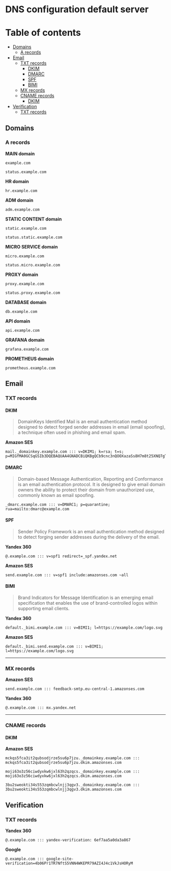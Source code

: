 # DNS configuration default server
# Table of contents
  * [Domains](#domains)
    + [A records](#a-records)
  * [Email](#email)
    + [TXT records](#txt-records)
      - [DKIM](#dkim)
      - [DMARC](#dmarc)
      - [SPF](#spf)
      - [BIMI](#bimi)
    + [MX records](#mx-records)
    + [CNAME records](#cname-records)
      - [DKIM](#dkim-1)
  * [Verification](#verification)
    + [TXT records](#txt-records-1)
## Domains
### A records
**MAIN domain**
```
example.com
```
```
status.example.com
```
**HR domain**
```
hr.example.com
```
**ADM domain**
```
adm.example.com
```
**STATIC CONTENT domain**
```
static.example.com
```
```
status.static.example.com
```
**MICRO SERVICE domain**
```
micro.example.com
```
```
status.micro.example.com
```
**PROXY domain**
```
proxy.example.com
```
```
status.proxy.example.com
```
**DATABASE domain**
```
db.example.com
```
**API domain**
```
api.example.com
```
**GRAFANA domain**
```
grafana.example.com
```
**PROMETHEUS domain**
```
prometheus.example.com
```
## Email
### TXT records
#### DKIM 
>DomainKeys Identified Mail is an email authentication method designed to detect forged sender addresses in email (email spoofing), a technique often used in phishing and email spam.

**Amazon SES**
```
mail._domainkey.example.com ::: v=DKIM1; k=rsa; t=s; p=MIGfMA0GCSqGSIb3DQEBAQUAA4GNADCBiQKBgQCb9cnc3nQOOXazaSs8H7m8t25XNQ7gT6V9/Vl50L6ptM+N9ZNtspG1+CPDuAWirQ1L6hVSE259gKqVM30FoEi7pgn5BQ9fvgUmkUDQuEiOJAA5BzitZl09eMjyesNf89Q4dQz0/xBsmYPToppV3RM4vd7LBEK/mqNKwckRoJC5OQIDAQAB
```
#### DMARC
>Domain-based Message Authentication, Reporting and Conformance is an email authentication protocol. It is designed to give email domain owners the ability to protect their domain from unauthorized use, commonly known as email spoofing. 
```
_dmarc.example.com ::: v=DMARC1; p=quarantine; rua=mailto:dmarc@example.com
```
#### SPF
>Sender Policy Framework is an email authentication method designed to detect forging sender addresses during the delivery of the email.

**Yandex 360**
```
@.example.com ::: v=spf1 redirect=_spf.yandex.net
```
**Amazon SES**
```
send.example.com ::: v=spf1 include:amazonses.com ~all
```
#### BIMI
>Brand Indicators for Message Identification  is an emerging email specification that enables the use of brand-controlled logos within supporting email clients.

**Yandex 360**
```
default._bimi.example.com ::: v=BIMI1; l=https://example.com/logo.svg
```
**Amazon SES**
```
default._bimi.send.example.com ::: v=BIMI1; l=https://example.com/logo.svg
```
---
### MX records
**Amazon SES**
```
send.example.com ::: feedback-smtp.eu-central-1.amazonses.com
```
**Yandex 360**
```
@.example.com ::: mx.yandex.net
```
---
### CNAME records
#### DKIM 
**Amazon SES**
```
mckqs5fca3it2qubsodjrze5su6p7jzu._domainkey.example.com ::: mckqs5fca3it2qubsodjrze5su6p7jzu.dkim.amazonses.com
```
```
moji63o3z56ciwdyxkw6jxl63h2qzqcs._domainkey.example.com ::: moji63o3z56ciwdyxkw6jxl63h2qzqcs.dkim.amazonses.com
```
```
3bu2sweokti34s553zqmbcwlnjj3qgv3._domainkey.example.com ::: 3bu2sweokti34s553zqmbcwlnjj3qgv3.dkim.amazonses.com
```
## Verification
### TXT records
**Yandex 360**
```
@.example.com ::: yandex-verification: 6ef7aa5a0da3a867
```
**Google**
```
@.example.com ::: google-site-verification=4b06Pr1TR7NftS5VNN4WKEPR79AZI4J4c1VkJsHORyM
```

